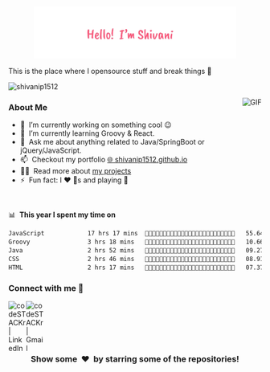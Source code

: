 <p align="center"><a href="https://shivanip1512.github.io"><img width="80%" alt="Hello, I'm Shivani I do open source!" src="./assets/readme header.png"/></a></p>

This is the place where I opensource stuff and break things :rofl:

<p align="left"> <img src="https://komarev.com/ghpvc/?username=shivanip1512&color=blue" alt="shivanip1512" /> </p>

<img align="right" height="200px" alt="GIF" src="https://i.pinimg.com/originals/e4/26/70/e426702edf874b181aced1e2fa5c6cde.gif" />

### About Me

- 🔭 &nbsp;I’m currently working on something cool :wink:
- 🌱 &nbsp;I’m currently learning Groovy & React.
- 💬 &nbsp;Ask me about anything related to Java/SpringBoot or jQuery/JavaScript.
- 📫 &nbsp;Checkout my portfolio [🌐 shivanip1512.github.io](https://shivanip1512.github.io/)
- 👨‍💻 &nbsp;Read more about [my projects](https://shivanip1512.github.io/index.html#projects-section)
- ⚡ &nbsp;Fun fact: I :heart: :dog:s and playing :badminton:

<br>

📊 &nbsp;**This year I spent my time on**
<!--START_SECTION:waka-->

```txt
JavaScript            17 hrs 17 mins  💜💜💜💜💜💜💜💜💜💜💜💜💜💜💛💛💛💛💛💛💛💛💛💛💛   55.64 %
Groovy                3 hrs 18 mins   💜💜💜💛💛💛💛💛💛💛💛💛💛💛💛💛💛💛💛💛💛💛💛💛💛   10.66 %
Java                  2 hrs 52 mins   💜💜💛💛💛💛💛💛💛💛💛💛💛💛💛💛💛💛💛💛💛💛💛💛💛   09.27 %
CSS                   2 hrs 46 mins   💜💜💛💛💛💛💛💛💛💛💛💛💛💛💛💛💛💛💛💛💛💛💛💛💛   08.91 %
HTML                  2 hrs 17 mins   💜💜💛💛💛💛💛💛💛💛💛💛💛💛💛💛💛💛💛💛💛💛💛💛💛   07.37 %
```

<!--END_SECTION:waka-->

### Connect with me 👋

[<img align="left" alt="codeSTACKr | LinkedIn" width="35px" src="https://cdn.jsdelivr.net/npm/simple-icons@v3/icons/linkedin.svg" />](https://www.linkedin.com/in/shivanip1512/)
[<img align="left" alt="codeSTACKr | Gmail" width="35px" src="https://cdn.jsdelivr.net/npm/simple-icons@v3/icons/gmail.svg" />](mailto:shivanipacharne1512@gmail.com)
<br>
<br>

<br>
<br>
<h3 align="center">Show some &nbsp;❤️&nbsp; by starring some of the repositories!</h3>
